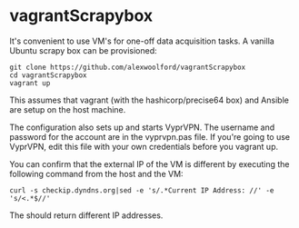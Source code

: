 vagrantScrapybox
================

It's convenient to use VM's for one-off data acquisition tasks. A vanilla Ubuntu scrapy box can be provisioned:

    git clone https://github.com/alexwoolford/vagrantScrapybox
    cd vagrantScrapybox
    vagrant up

This assumes that vagrant (with the hashicorp/precise64 box) and Ansible are setup on the host machine.

The configuration also sets up and starts VyprVPN. The username and password for the account are in the vyprvpn.pas file. If you're going to use VyprVPN, edit this file with your own credentials before you vagrant up.

You can confirm that the external IP of the VM is different by executing the following command from the host and the VM:

    curl -s checkip.dyndns.org|sed -e 's/.*Current IP Address: //' -e 's/<.*$//'

The should return different IP addresses.
